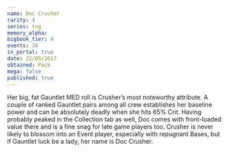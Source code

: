```yaml
---
name: Doc Crusher
rarity: 4
series: tng
memory_alpha:
bigbook_tier: 4
events: 30
in_portal: true
date: 22/05/2017
obtained: Pack
mega: false
published: true
---
```


Her big, fat Gauntlet MED roll is Crusher’s most noteworthy attribute. A couple of ranked Gauntlet pairs among all crew establishes her baseline power and can be absolutely deadly when she hits 65% Crit. Having probably peaked in the Collection tab as well, Doc comes with front-loaded value there and is a fine snag for late game players too. Crusher is never likely to blossom into an Event player, especially with repugnant Bases, but if Gauntlet luck be a lady, her name is Doc Crusher.
